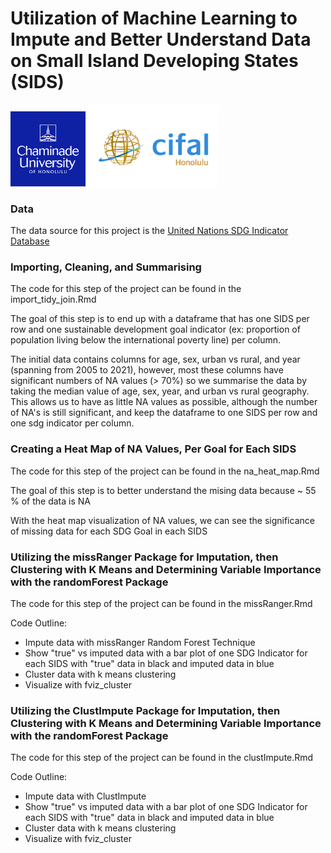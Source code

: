 # Utilization of Machine Learning to Impute and Better Understand Data on Small Island Developing States (SIDS)



<img src="visualizations/cuh_logo.png" width="120" /> <img src="visualizations/cifal_logo.png" width="210" />





### Data

The data source for this project is the [United Nations SDG Indicator Database](https://unstats.un.org/sdgs/dataportal/database)

### Importing, Cleaning, and Summarising

The code for this step of the project can be found in the import_tidy_join.Rmd

The goal of this step is to end up with a dataframe that has one SIDS per row and one sustainable development goal indicator (ex: proportion of population living below the international poverty line) per column.

The initial data contains columns for age, sex, urban vs rural, and year (spanning from 2005 to 2021), however, most these columns have significant numbers of NA values (> 70%) so we summarise the data by taking the median value of age, sex, year, and urban vs rural geography. This allows us to have as little NA values as possible, although the number of NA's is still significant, and keep the dataframe to one SIDS per row and one sdg indicator per column.


### Creating a Heat Map of NA Values, Per Goal for Each SIDS

The code for this step of the project can be found in the na_heat_map.Rmd

The goal of this step is to better understand the mising data because ~ 55 % of the data is NA

With the heat map visualization of NA values, we can see the significance of missing data for each SDG Goal in each SIDS

### Utilizing the missRanger Package for Imputation, then Clustering with K Means and Determining Variable Importance with the randomForest Package

The code for this step of the project can be found in the missRanger.Rmd

Code Outline:
  - Impute data with missRanger Random Forest Technique
  - Show "true" vs imputed data with a bar plot of one SDG Indicator for each SIDS with "true" data in black and imputed data in blue
  - Cluster data with k means clustering
  - Visualize with fviz_cluster

### Utilizing the ClustImpute Package for Imputation, then Clustering with K Means and Determining Variable Importance with the randomForest Package


The code for this step of the project can be found in the clustImpute.Rmd

Code Outline:
  - Impute data with ClustImpute
  - Show "true" vs imputed data with a bar plot of one SDG Indicator for each SIDS with "true" data in black and imputed data in blue
  - Cluster data with k means clustering
  - Visualize with fviz_cluster


